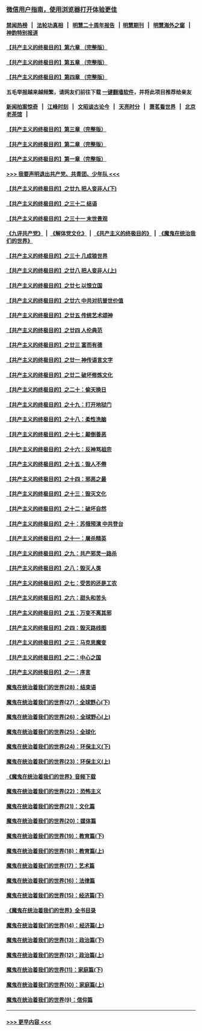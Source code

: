 ### [微信用户指南，使用浏览器打开体验更佳](https://github.com/gfw-breaker/banned-news1/blob/master/indexes/wechat-guide.md?t=0)
#### [禁闻热榜](热点新闻.md?t=0)  &nbsp;&nbsp;|&nbsp;&nbsp; [法轮功真相](https://github.com/gfw-breaker/truth/blob/master/README.md?t=0) &nbsp;&nbsp;|&nbsp;&nbsp; [明慧二十周年报告](https://github.com/gfw-breaker/mh-reports/blob/master/README.md?t=0) &nbsp;&nbsp;|&nbsp;&nbsp;[明慧期刊](https://github.com/gfw-breaker/mh-qikan) &nbsp;&nbsp;|&nbsp;&nbsp; [明慧海外之窗](https://github.com/gfw-breaker/mh-news/blob/master/README.md?t=0) &nbsp;&nbsp;|&nbsp;&nbsp; [神韵特别报道](https://github.com/gfw-breaker/mh-news/blob/master/shenyun.md?t=0)
#### [【共产主义的终极目的】第六章 （完整版）](../pages/nsc422/n11428913.md?t=02121211) 
#### [【共产主义的终极目的】第五章 （完整版）](../pages/nsc422/n11428912.md?t=02121211) 
#### [【共产主义的终极目的】第四章 （完整版）](../pages/nsc422/n11428907.md?t=02121211) 
#### 五毛举报越来越频繁，请网友们前往下载 [一键翻墙软件](https://github.com/gfw-breaker/ssr-accounts)，并将此项目推荐给亲友
#### [新闻拍案惊奇](https://github.com/gfw-breaker/banned-news1/blob/master/pages/link4.md) &nbsp;&nbsp;|&nbsp;&nbsp; [江峰时刻](https://github.com/gfw-breaker/banned-news1/blob/master/pages/link4.md) &nbsp;&nbsp;|&nbsp;&nbsp; [文昭谈古论今](https://github.com/gfw-breaker/banned-news1/blob/master/pages/link4.md) &nbsp;&nbsp;|&nbsp;&nbsp; [天亮时分](https://github.com/gfw-breaker/banned-news1/blob/master/pages/link4.md) &nbsp;&nbsp;|&nbsp;&nbsp; [萧茗看世界](https://github.com/gfw-breaker/banned-news1/blob/master/pages/link4.md) &nbsp;&nbsp;|&nbsp;&nbsp; [北京老茶馆](https://github.com/gfw-breaker/banned-news1/blob/master/pages/link4.md) &nbsp;&nbsp;|&nbsp;&nbsp; 
#### [【共产主义的终极目的】第三章（完整版）](../pages/nsc422/n11428848.md?t=02121211) 
#### [【共产主义的终极目的】第二章（完整版）](../pages/nsc422/n11428831.md?t=02121211) 
#### [【共产主义的终极目的】第一章（完整版）](../pages/nsc422/n11417651.md?t=02121211) 
#### [>>> 我要声明退出共产党、共青团、少年队 <<<](https://github.com/begood0513/goodnews/blob/master/quit/letter.md) 
#### [【共产主义的终极目的】之廿九 把人变非人(下)](../pages/nsc422/n11344140.md?t=02121211) 
#### [【共产主义的终极目的】之三十二 结语](../pages/nsc422/n11360535.md?t=02121211) 
#### [【共产主义的终极目的】之三十一 末世景观](../pages/nsc422/n11351129.md?t=02121211) 
#### [《九评共产党》](https://github.com/begood0513/9ping.md/blob/master/README.md) &nbsp;|&nbsp; [《解体党文化》](../../../../jtdwh.md/blob/master/README.md)  &nbsp;|&nbsp; [《共产主义的终极目的》](../../../../gczydzjmd.md/blob/master/README.md) &nbsp;|&nbsp; [《魔鬼在统治我们的世界》](../../../../mgztzwmdsj.md/blob/master/README.md) 
#### [【共产主义的终极目的】之三十 几成狼世界](../pages/nsc422/n11348280.md?t=02121211) 
#### [【共产主义的终极目的】之廿八 把人变非人(上)](../pages/nsc422/n11340492.md?t=02121211) 
#### [【共产主义的终极目的】之廿七 以恨立国](../pages/nsc422/n11336944.md?t=02121211) 
#### [【共产主义的终极目的】之廿六 中共对抗普世价值](../pages/nsc422/n11324785.md?t=02121211) 
#### [【共产主义的终极目的】之廿五 传统艺术颂神](../pages/nsc422/n11296396.md?t=02121211) 
#### [【共产主义的终极目的】之廿四 人伦典范](../pages/nsc422/n11296397.md?t=02121211) 
#### [【共产主义的终极目的】之廿三 富而有德](../pages/nsc422/n11283598.md?t=02121211) 
#### [【共产主义的终极目的】之廿一 神传语言文字](../pages/nsc422/n11263265.md?t=02121211) 
#### [【共产主义的终极目的】之廿二 破坏修炼文化](../pages/nsc422/n11245728.md?t=02121211) 
#### [【共产主义的终极目的】之二十：偷天换日](../pages/nsc422/n11238846.md?t=02121211) 
#### [【共产主义的终极目的】之十九：打开地狱门](../pages/nsc422/n11206376.md?t=02121211) 
#### [【共产主义的终极目的】之十八：柔性洗脑](../pages/nsc422/n11199994.md?t=02121211) 
#### [【共产主义的终极目的】之十七：颠倒善恶](../pages/nsc422/n11179782.md?t=02121211) 
#### [【共产主义的终极目的】之十六：反神骂祖宗](../pages/nsc422/n11166798.md?t=02121211) 
#### [【共产主义的终极目的】之十五：毁人不倦](../pages/nsc422/n11166792.md?t=02121211) 
#### [【共产主义的终极目的】之十四：邪恶之最](../pages/nsc422/n11150249.md?t=02121211) 
#### [【共产主义的终极目的】之十三：毁灭文化](../pages/nsc422/n11135227.md?t=02121211) 
#### [【共产主义的终极目的】之十二：破坏自然](../pages/nsc422/n11135214.md?t=02121211) 
#### [【共产主义的终极目的】之十：苏俄预演 中共登台](../pages/nsc422/n11118424.md?t=02121211) 
#### [【共产主义的终极目的】之十一：屠杀精英](../pages/nsc422/n11118442.md?t=02121211) 
#### [【共产主义的终极目的】之九：共产邪灵一路杀](../pages/nsc422/n11114139.md?t=02121211) 
#### [【共产主义的终极目的】之八：毁灭人类](../pages/nsc422/n11108503.md?t=02121211) 
#### [【共产主义的终极目的】之七：受苦的还是工农](../pages/nsc422/n11101809.md?t=02121211) 
#### [【共产主义的终极目的】之六：甜头和苦头](../pages/nsc422/n11096971.md?t=02121211) 
#### [【共产主义的终极目的】之五：万变不离其邪](../pages/nsc422/n11091285.md?t=02121211) 
#### [【共产主义的终极目的】之四：毁灭路线图](../pages/nsc422/n11086284.md?t=02121211) 
#### [【共产主义的终极目的】之三：马克思魔变](../pages/nsc422/n11061941.md?t=02121211) 
#### [【共产主义的终极目的】之二：中心之国](../pages/nsc422/n11047728.md?t=02121211) 
#### [【共产主义的终极目的】之一：序言](../pages/nsc422/n11086077.md?t=02121211) 
#### [魔鬼在统治着我们的世界(28)：结束语](../pages/nsc422/n10936246.md?t=02121211) 
#### [魔鬼在统治着我们的世界(27)：全球野心(下)](../pages/nsc422/n10928319.md?t=02121211) 
#### [魔鬼在统治着我们的世界(26)：全球野心(上)](../pages/nsc422/n10900318.md?t=02121211) 
#### [魔鬼在统治着我们的世界(25)：全球化](../pages/nsc422/n10788205.md?t=02121211) 
#### [魔鬼在统治着我们的世界(24)：环保主义(下)](../pages/nsc422/n10695307.md?t=02121211) 
#### [魔鬼在统治着我们的世界(23)：环保主义(上)](../pages/nsc422/n10688613.md?t=02121211) 
#### [《魔鬼在统治着我们的世界》音频下载](../pages/nsc422/n10635553.md?t=02121211) 
#### [魔鬼在统治着我们的世界(22)：恐怖主义](../pages/nsc422/n10614727.md?t=02121211) 
#### [魔鬼在统治着我们的世界(21)：文化篇](../pages/nsc422/n10597706.md?t=02121211) 
#### [魔鬼在统治着我们的世界(20)：媒体篇](../pages/nsc422/n10586579.md?t=02121211) 
#### [魔鬼在统治着我们的世界(19)：教育篇(下)](../pages/nsc422/n10564808.md?t=02121211) 
#### [魔鬼在统治着我们的世界(18)：教育篇(上)](../pages/nsc422/n10526970.md?t=02121211) 
#### [魔鬼在统治着我们的世界(17)：艺术篇](../pages/nsc422/n10499093.md?t=02121211) 
#### [魔鬼在统治着我们的世界(16)：法律篇](../pages/nsc422/n10485969.md?t=02121211) 
#### [魔鬼在统治着我们的世界(15)：经济篇(下)](../pages/nsc422/n10469975.md?t=02121211) 
#### [《魔鬼在统治着我们的世界》全书目录](../pages/nsc422/n10464261.md?t=02121211) 
#### [魔鬼在统治着我们的世界(14)：经济篇(上)](../pages/nsc422/n10457370.md?t=02121211) 
#### [魔鬼在统治着我们的世界(13)：政治篇(下)](../pages/nsc422/n10448270.md?t=02121211) 
#### [魔鬼在统治着我们的世界(12)：政治篇(上)](../pages/nsc422/n10444576.md?t=02121211) 
#### [魔鬼在统治着我们的世界(11)：家庭篇(下)](../pages/nsc422/n10440961.md?t=02121211) 
#### [魔鬼在统治着我们的世界(10)：家庭篇(上)](../pages/nsc422/n10435448.md?t=02121211) 
#### [魔鬼在统治着我们的世界(9)：信仰篇](../pages/nsc422/n10432159.md?t=02121211) 

----
#### [ >>> 更早内容 <<< ](../indexes/nsc422-earlier.md)
